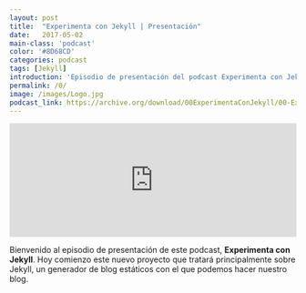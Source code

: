```yaml
---
layout: post
title:  "Experimenta con Jekyll | Presentación"
date:   2017-05-02 
main-class: 'podcast'
color: '#8D68CD'
categories: podcast
tags: [Jekyll]
introduction: 'Episodio de presentación del podcast Experimenta con Jekyll'
permalink: /0/
image: /images/Logo.jpg
podcast_link: https://archive.org/download/00ExperimentaConJekyll/00-Experimenta%20con%20Jekyll.mp3
---
```

<center>
<iframe width="100%" height="200" frameborder="0" allowfullscreen="" scrolling="no" src="http://www.ivoox.com/player_ej_18788795_2_1.html?data=kp2kmp2bfZahhpywj5WXaZS1lZeah5yncZKhhpywj5aRaZi3jpWah5yncabs0crfy9LJstXVjMjc0JCuqcztzdGYh5ynb7HmxtjS0NnFp8qZpJiSpJjScYarpJLZ0dfRqdull5KSmaiRdA..&"></iframe>
</center>

Bienvenido al episodio de presentación de este podcast, **Experimenta con Jekyll**. Hoy comienzo este nuevo proyecto que tratará principalmente sobre Jekyll, un generador de blog estáticos con el que podemos hacer nuestro blog. 

